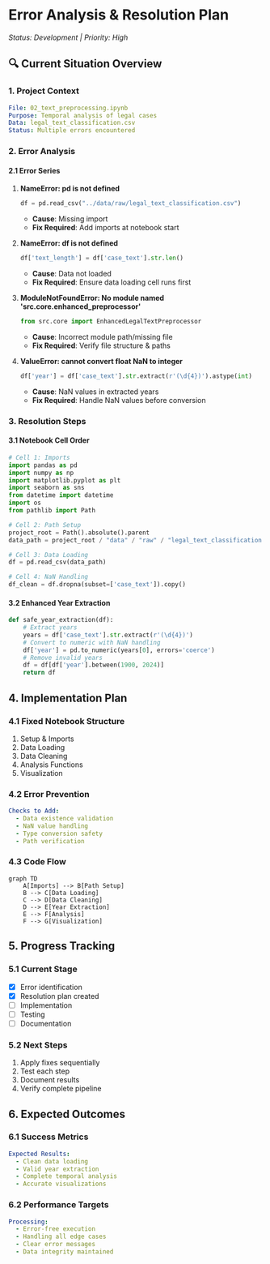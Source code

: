 # Error Analysis & Resolution Plan
*Status: Development | Priority: High*

## 🔍 Current Situation Overview

### 1. Project Context
```yaml
File: 02_text_preprocessing.ipynb
Purpose: Temporal analysis of legal cases
Data: legal_text_classification.csv
Status: Multiple errors encountered
```

### 2. Error Analysis

#### 2.1 Error Series
1. **NameError: pd is not defined**
   ```python
   df = pd.read_csv("../data/raw/legal_text_classification.csv")
   ```
   - **Cause**: Missing import
   - **Fix Required**: Add imports at notebook start

2. **NameError: df is not defined**
   ```python
   df['text_length'] = df['case_text'].str.len()
   ```
   - **Cause**: Data not loaded
   - **Fix Required**: Ensure data loading cell runs first

3. **ModuleNotFoundError: No module named 'src.core.enhanced_preprocessor'**
   ```python
   from src.core import EnhancedLegalTextPreprocessor
   ```
   - **Cause**: Incorrect module path/missing file
   - **Fix Required**: Verify file structure & paths

4. **ValueError: cannot convert float NaN to integer**
   ```python
   df['year'] = df['case_text'].str.extract(r'(\d{4})').astype(int)
   ```
   - **Cause**: NaN values in extracted years
   - **Fix Required**: Handle NaN values before conversion

### 3. Resolution Steps

#### 3.1 Notebook Cell Order
```python
# Cell 1: Imports
import pandas as pd
import numpy as np
import matplotlib.pyplot as plt
import seaborn as sns
from datetime import datetime
import os
from pathlib import Path

# Cell 2: Path Setup
project_root = Path().absolute().parent
data_path = project_root / "data" / "raw" / "legal_text_classification.csv"

# Cell 3: Data Loading
df = pd.read_csv(data_path)

# Cell 4: NaN Handling
df_clean = df.dropna(subset=['case_text']).copy()
```

#### 3.2 Enhanced Year Extraction
```python
def safe_year_extraction(df):
    # Extract years
    years = df['case_text'].str.extract(r'(\d{4})')
    # Convert to numeric with NaN handling
    df['year'] = pd.to_numeric(years[0], errors='coerce')
    # Remove invalid years
    df = df[df['year'].between(1900, 2024)]
    return df
```

## 4. Implementation Plan

### 4.1 Fixed Notebook Structure
1. Setup & Imports
2. Data Loading
3. Data Cleaning
4. Analysis Functions
5. Visualization

### 4.2 Error Prevention
```yaml
Checks to Add:
  - Data existence validation
  - NaN value handling
  - Type conversion safety
  - Path verification
```

### 4.3 Code Flow
```mermaid
graph TD
    A[Imports] --> B[Path Setup]
    B --> C[Data Loading]
    C --> D[Data Cleaning]
    D --> E[Year Extraction]
    E --> F[Analysis]
    F --> G[Visualization]
```

## 5. Progress Tracking

### 5.1 Current Stage
- [x] Error identification
- [x] Resolution plan created
- [ ] Implementation
- [ ] Testing
- [ ] Documentation

### 5.2 Next Steps
1. Apply fixes sequentially
2. Test each step
3. Document results
4. Verify complete pipeline

## 6. Expected Outcomes

### 6.1 Success Metrics
```yaml
Expected Results:
  - Clean data loading
  - Valid year extraction
  - Complete temporal analysis
  - Accurate visualizations
```

### 6.2 Performance Targets
```yaml
Processing:
  - Error-free execution
  - Handling all edge cases
  - Clear error messages
  - Data integrity maintained
```